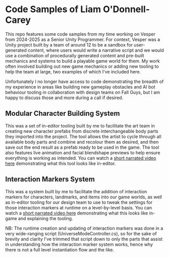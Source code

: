 # Code Samples of Liam O'Donnell-Carey
This repo features some code samples from my time working on Vesper from 2024-2025 as a Senior Unity Programmer. For context, Vesper was a Unity project built by a team of around 12 to be a sandbox for user-generated content, where users would write a narrative script and we would use a combination of procedurally generated content and pre-built mechanics and systems to build a playable game world for them. My work often involved building out new game mechanics or adding new tooling to help the team at large, two examples of which I've included here. 

Unfortunately I no longer have access to code demonstrating the breadth of my experience in areas like building new gameplay obstacles and AI bot behaviour tooling in collaboration with design teams on Fall Guys, but I am happy to discuss those and more during a call if desired. 

## Modular Character Building System

This was a set of in-editor tooling built by me to facilitate the art team in creating new character prefabs from discrete interchangeable body parts they imported into the project. The tool allows the artist to cycle through all available body parts and combine and recolour them as desired, and then save out the end result as a prefab ready to be used in the game. The tool also features live animation and facial blendshape previews to help ensure everything is working as intended. You can watch a [short narrated video here](https://youtu.be/j3swiKHbKfc) demonstrating what this tool looks like in-editor.

## Interaction Markers System

This was a system built by me to facilitate the addition of interaction markers for characters, landmarks, and items into our game worlds, as well as in-editor tooling for our design team to use to tweak the settings for those interaction markers at runtime on a level-by-level basis. You can watch a [short narrated video here](https://www.youtube.com/watch?v=u4Ii9Fb8nyQ) demonstrating what this looks like in-game and explaining the tooling.

NB: The runtime creation and updating of interaction markers was done in a very wide-ranging script (UniverseModeController.cs), so for the sake of brevity and clarity I've trimmed that script down to only the parts that assist in understanding how the interaction marker system works, hence why there is not a full level instantiation flow and the like.

